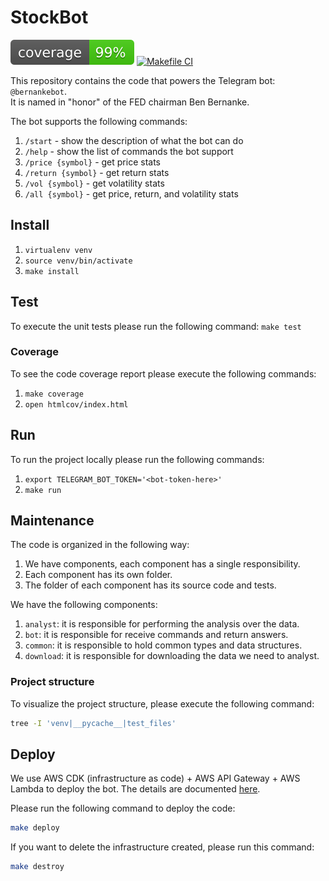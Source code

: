 # StockBot

![coverage](coverage.svg)
[![Makefile CI](https://github.com/julianespinel/stockbot/actions/workflows/makefile.yml/badge.svg)](https://github.com/julianespinel/stockbot/actions/workflows/makefile.yml)

This repository contains the code that powers the Telegram bot: `@bernankebot`.<br>
It is named in "honor" of the FED chairman Ben Bernanke.

The bot supports the following commands:

1. `/start` - show the description of what the bot can do
2. `/help` - show the list of commands the bot support
3. `/price {symbol}` - get price stats
4. `/return {symbol}` - get return stats
5. `/vol {symbol}` - get volatility stats
6. `/all {symbol}` - get price, return, and volatility stats

## Install

1. `virtualenv venv`
2. `source venv/bin/activate`
3. `make install`

## Test

To execute the unit tests please run the following command: `make test`

### Coverage

To see the code coverage report please execute the following commands:

1. `make coverage`
3. `open htmlcov/index.html`

## Run

To run the project locally please run the following commands:

1. `export TELEGRAM_BOT_TOKEN='<bot-token-here>'`
2. `make run`

## Maintenance

The code is organized in the following way:

1. We have components, each component has a single responsibility.
2. Each component has its own folder.
3. The folder of each component has its source code and tests.

We have the following components:

1. `analyst`: it is responsible for performing the analysis over the data.
2. `bot`: it is responsible for receive commands and return answers.
3. `common`: it is responsible to hold common types and data structures.
4. `download`: it is responsible for downloading the data we need to analyst.

### Project structure

To visualize the project structure, please execute the following command:

```bash
tree -I 'venv|__pycache__|test_files'
```

## Deploy

We use AWS CDK (infrastructure as code) + AWS API Gateway + AWS Lambda to deploy
the bot. The details are documented [here](infra/README.md).

Please run the following command to deploy the code:
```bash
make deploy
```

If you want to delete the infrastructure created, please run this command:
```bash
make destroy
```
